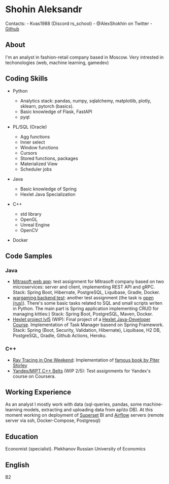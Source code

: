 # Shohin Aleksandr

Contacts: 
    - Kvas1988 (Discord rs_school)
    - @AlexShokhin on Twitter
    - [Github](https://github.com/Kvas1988)

## About
I'm an analyst in fashion-retail company based in Moscow. Very intrested in techonologies (web, machine learning, gamedev)

## Coding Skills

- Python
    - Analytics stack: pandas, numpy, sqlalchemy, matplotlib, plotly, sklearn, pytorch (basics). 
    - Basic knowledge of Flask, FastAPI
    - pyqt

- PL/SQL (Oracle)
    - Agg functions
    - Inner select
    - Window functions
    - Cursors
    - Stored functions, packages
    - Materialized View
    - Scheduler jobs

- Java
    - Basic knowledge of Spring
    - Hexlet Java Specialization  

- C++
    - std library
    - OpenGL
    - Unreal Engine
    - OpenCV

- Docker


## Code Samples
### Java

- [Mitrasoft web app](https://github.com/Kvas1988/mitrasoft_test): test assignment for Mitrasoft company based on two microservices: server and client, implementing REST API and gRPC. Stack: Spring Boot, Hibernate, PostgreSQL, Liquibase, Gradle, Docker.
- [wargaming backend test](https://github.com/Kvas1988/wg_backend_test): another test assignment (the task is [open (rus)](https://github.com/wgnet/wg_forge_backend)). There's some basic tasks related to SQL and small scripts writen in Python. The main part is Spring application implementing CRUD for managing kitties:) Stack: Spring Boot, PostgreSQL, Maven, Docker.
- [Hexlet project lvl5](https://github.com/Kvas1988/java-project-lvl5) (WIP): Final project of a [Hexlet Java-Developer Course](https://ru.hexlet.io/programs/java). Implementation of Task Manager basend on Spring Framework. Stack: Spring (Boot, Security, Validation, Hibernate), Liquibase, H2 DB, PostgreSQL, Gradle, Github Actions, Heroku.

### C++

- [Ray Tracing in One Weekend](https://github.com/Kvas1988/RayTracingOneWeekend): Implementation of [famous book by Piter Shirley](https://raytracing.github.io/books/RayTracingInOneWeekend.html)
- [Yandex/MIPT C++ Belts](https://github.com/Kvas1988/yandex_cpp_belts) (WIP 2/5): Test assignments for Yandex's course on Coursera.

## Working Experience
As an analyst I mostly work with data (sql-queries, pandas, some machine-learning models, extracting and uploading data from api\to DB). At this moment working on deployment of [Superset](https://superset.apache.org/) BI and [Airflow](https://airflow.apache.org/) servers (remote server via ssh, Docker-Compose, Postgresql)

## Education
Economist (specialist). Plekhanov Russian University of Economics

## English
B2

